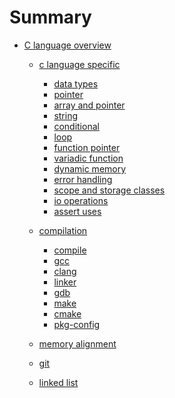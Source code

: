 # Summary

- [C language overview]()
    - [c language specific]()
        - [data types](c/lang/data_types.md)
        - [pointer](c/lang/pointer.md)
        - [array and pointer](c/lang/array_and_pointer.md)
        - [string](c/lang/string.md)
        - [conditional](c/lang/conditionals.md)
        - [loop](c/lang/loop.md)
        - [function pointer](c/lang/function_pointer.md)
        - [variadic function](c/lang/variadic_function.md)
        - [dynamic memory](c/lang/dynamic_memory.md)
        - [error handling](c/lang/error.md)
        - [scope and storage classes](c/lang/scope_storage_class.md)
        - [io operations](c/lang/io.md)
        - [assert uses](c/lang/assert.md)

    - [compilation]()
        - [compile](c/compilation/compile.md)
        - [gcc](c/compilation/gcc.md)
        - [clang](c/compilation/clang.md)
        - [linker](c/compilation/linker.md)
        - [gdb](c/compilation/gdb.md)
        - [make](c/compilation/make.md)
        - [cmake](c/compilation/cmake.md)
        - [pkg-config](c/compilation/pkg-config.md)
        
    - [memory alignment](c/memory_alignment.md)
    - [git](c/git/git.md)
    - [linked list](c/linked_list.md)
